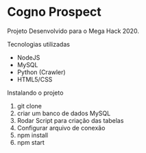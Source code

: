 # Cogno Prospect

Projeto Desenvolvido para o Mega Hack 2020. 

Tecnologias utilizadas 
 
 - NodeJS
 - MySQL
 - Python (Crawler)
 - HTML5/CSS

Instalando o projeto 

1) git clone 
2) criar um banco de dados MySQL
3) Rodar Script para criação das tabelas
3) Configurar arquivo de conexão
4) npm install 
5) npm start